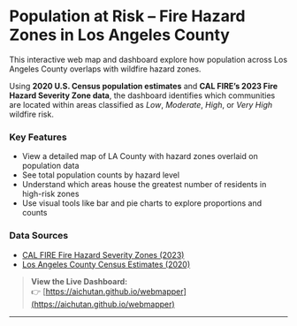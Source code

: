 # Population at Risk – Fire Hazard Zones in Los Angeles County

This interactive web map and dashboard explore how population across Los Angeles County overlaps with wildfire hazard zones.

Using **2020 U.S. Census population estimates** and **CAL FIRE’s 2023 Fire Hazard Severity Zone data**, the dashboard identifies which communities are located within areas classified as *Low*, *Moderate*, *High*, or *Very High* wildfire risk.

###  Key Features
- View a detailed map of LA County with hazard zones overlaid on population data
- See total population counts by hazard level
- Understand which areas house the greatest number of residents in high-risk zones
- Use visual tools like bar and pie charts to explore proportions and counts

### Data Sources
- [CAL FIRE Fire Hazard Severity Zones (2023)](https://osfm.fire.ca.gov/divisions/community-wildfire-preparedness-and-mitigation/wildfire-hazard-severity-zones/)
- [Los Angeles County Census Estimates (2020)](https://data.lacounty.gov)

> **View the Live Dashboard:**  
> 👉 [https://aichutan.github.io/webmapper](https://aichutan.github.io/webmapper)

---



